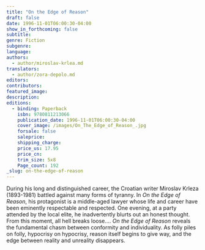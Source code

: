 ```yaml
---
title: "On the Edge of Reason"
draft: false
date: 1996-11-01T06:00:30-04:00
show_in_forthcoming: false
subtitle:
genre: Fiction
subgenre:
language:
authors:
  - author/miroslav-krlea.md
translators:
  - author/zora-depolo.md
editors:
contributors:
featured_image:
description:
editions:
  - binding: Paperback
    isbn: 9780811213066
    publication_date: 1996-11-01T06:00:30-04:00
    cover_image: /images/On_The_Edge_of_Reason_.jpg
    forsale: false
    saleprice:
    shipping_charge:
    price_us: 17.95
    price_cn:
    trim_size: 5x8
    Page_count: 192
_slug: on-the-edge-of-reason
---
```


During his long and distinguished career, the Croatian writer Miroslav Krleza (1893-1981) battled against many forms of tyranny. In _On the Edge of Reason_, his protagonist is a middle-aged lawyer whose life and career have been eminently respectable and respected. One evening, at a party attended by the local elite, he inadvertently blurts out an honest thought. From this moment, all hell breaks loose.... _On the Edge of Reason_ reveals the fundamental chasm between conformity and individuality. As folly piles on folly, hypocrisy on hypocrisy, reason itself begins to give way, and the edge between reality and unreality disappears.

